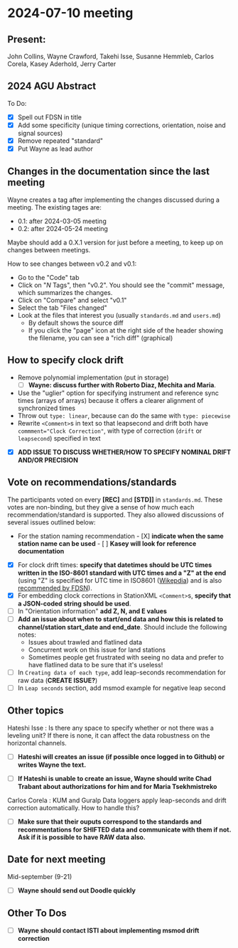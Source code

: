 # 2024-07-10 meeting

## Present:
John Collins, Wayne Crawford, Takehi Isse, Susanne Hemmleb, Carlos Corela, Kasey Aderhold, Jerry Carter

## 2024 AGU Abstract

To Do:
- [X] Spell out FDSN in title
- [X] Add some specificity (unique timing corrections, orientation, noise and signal sources)
- [X] Remove repeated "standard"
- [X] Put Wayne as lead author

## Changes in the documentation since the last meeting

Wayne creates a tag after implementing the changes discussed during a meeting.  The existing tages are:
- 0.1: after 2024-03-05 meeting
- 0.2: after 2024-05-24 meeting

Maybe should add a 0.X.1 version for just before a meeting, to keep up on changes between meetings.

How to see changes between v0.2 and v0.1:
- Go to the "Code" tab
- Click on "*N* Tags", then "v0.2".  You should see the "commit" message, which summarizes the changes.
- Click on "Compare" and select "v0.1"
- Select the tab "Files changed"
- Look at the files that interest you (usually `standards.md` and `users.md`)
    - By default shows the source diff
    - If you click the "page" icon at the right side of the header showing the filename, you can see a "rich diff" (graphical)


## How to specify clock drift

- Remove polynomial implementation (put in storage)
    - [ ] **Wayne: discuss further with Roberto Diaz, Mechita and Maria**.
- Use the "uglier" option for specifying instrument and reference sync times (arrays of arrays) because it offers a clearer alignment of synchronized times
- Throw out `type: linear`, because can do the same with `type: piecewise`
- Rewrite `<Comment>`s in text so that leapsecond and drift both have `commment="Clock Correction"`, with type of correction (`drift` or `leapsecond`) specified in text
- [X] **ADD ISSUE TO DISCUSS WHETHER/HOW TO SPECIFY NOMINAL DRIFT AND/OR PRECISION**

## Vote on recommendations/standards

The participants voted on every **[REC]** and **[STD]]** in `standards.md`. 
These votes are non-binding, but they give a sense of how much each recommendation/standard is supported.
They also allowed discussions of several issues outlined below:

- For the station naming recommendation
      - [X] **indicate when the same station name can be used**
      - [ ] **Kasey will look for reference documentation**
- [X] For clock drift times: **specify that datetimes should be UTC times written in the ISO-8601 standard  with UTC times and a "Z" at the end**
  (using "Z" is specified for UTC time in ISO8601 ([Wikepdia](https://en.wikipedia.org/wiki/ISO_8601#Coordinated_Universal_Time_(UTC)))
  and is also [recommended by FDSN](http://docs.fdsn.org/projects/stationxml/en/latest/appendices.html#glossary-datetime)).
- [X] For embedding clock corrections in StationXML `<Comment>`s, **specify that a JSON-coded string should be used**.
- [ ] In "Orientation information" **add Z, N, and E values**
- [ ] **Add an issue about when to start/end data and how this is related to channel/station start_date and end_date**.  Should include the following notes:
  - Issues about trawled and flatlined data
  - Concurrent work on this issue for land stations
  - Sometimes people get frustrated with seeing no data and prefer to have flatlined data to be sure that it's useless!
- [ ] In `Creating data of each type`, add leap-seconds recommendation for raw data (**CREATE ISSUE?**)
- [ ] In `Leap seconds` section, add msmod example for negative leap second

## Other topics

Hateshi Isse
: Is there any space to specify whether or not there was a leveling unit?  If there is none, it can affect the data robustness on the horizontal channels.

- [ ] **Hateshi will creates an issue (if possible once logged in to Github) or writes Wayne the text.**
- [ ] **If Hateshi is unable to create an issue, Wayne should write Chad Trabant about authorizations for him and for Maria Tsekhmistreko**


Carlos Corela
: KUM and Guralp Data loggers apply leap-seconds and drift correction automatically.  How to handle this?
- [ ] **Make sure that their ouputs correspond to the standards and recommentations for SHIFTED data and communicate with them if not.
  Ask if it is possible to have RAW data also.**

## Date for next meeting

Mid-september (9-21)

- [ ] **Wayne should send out Doodle quickly**

## Other To Dos

- [ ] **Wayne should contact ISTI about implementing msmod drift correction**
